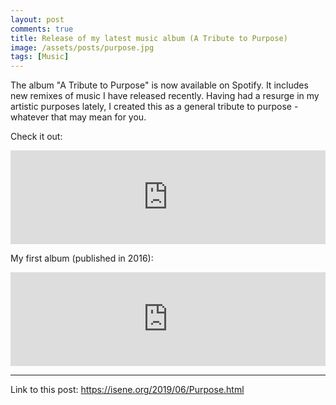```yaml
---
layout: post
comments: true
title: Release of my latest music album (A Tribute to Purpose)
image: /assets/posts/purpose.jpg
tags: [Music]
---
```


The album "A Tribute to Purpose" is now available on Spotify. It includes new remixes of music I have released recently. Having had a resurge in my artistic purposes lately, I created this as a general tribute to purpose - whatever that may mean for you.

Check it out:
<div class="youtube-wrapper">
<iframe src="https://open.spotify.com/embed/album/6Bscpr7AMVZmHtxRLFjnEh" width="100%" frameborder="0" allowtransparency="true" allow="encrypted-media"></iframe>
</div>

My first album (published in 2016):
<div class="youtube-wrapper">
<iframe src="https://open.spotify.com/embed/album/0F4s4M4ex99dCOk0Q6ZVIi" width="100%" frameborder="0" allowtransparency="true" allow="encrypted-media"></iframe>
</div>

---
Link to this post: <https://isene.org/2019/06/Purpose.html>
